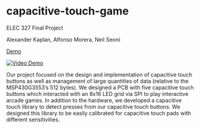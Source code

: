# capacitive-touch-game
ELEC 327 Final Project

Alexander Kaplan,
Alfonso Morera,
Neil Seoni

[Demo](https://www.youtube.com/watch?v=ffcCMSMpSBw&feature=youtu.be)

[![Video Demo](https://img.youtube.com/vi/ffcCMSMpSBw/0.jpg)](https://www.youtube.com/watch?v=ffcCMSMpSBw&feature=youtu.be)


Our project focused on the design and implementation of capacitive 
touch buttons as well as management of large quantities of data 
(relative to the MSP430G3553’s 512 bytes). We designed a PCB with five 
capacitive touch buttons which interacted with an 8x16 LED grid via SPI to 
play interactive arcade games. In addition to the hardware, we developed a 
capacitive touch library to detect presses from our capacitive touch buttons. 
We designed this library to be easily calibrated for capacitive touch pads 
with different sensitivities.

